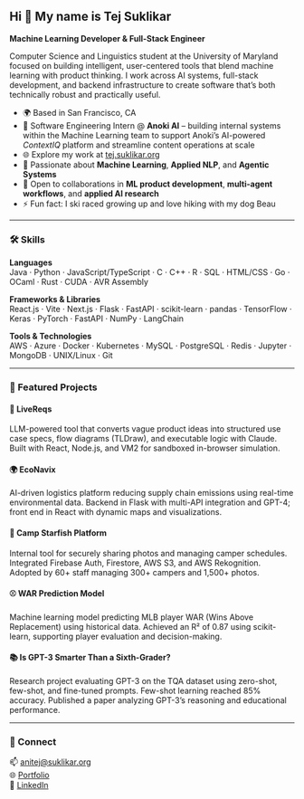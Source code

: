 ## Hi 👋 My name is Tej Suklikar  
**Machine Learning Developer & Full-Stack Engineer**

Computer Science and Linguistics student at the University of Maryland focused on building intelligent, user-centered tools that blend machine learning with product thinking. I work across AI systems, full-stack development, and backend infrastructure to create software that’s both technically robust and practically useful.

- 🌍 Based in San Francisco, CA  
- 🏢 Software Engineering Intern @ **Anoki AI** – building internal systems within the Machine Learning team to support Anoki’s AI-powered *ContextIQ* platform and streamline content operations at scale  
- 🌐 Explore my work at [tej.suklikar.org](https://tej.suklikar.org)  
- 🤖 Passionate about **Machine Learning**, **Applied NLP**, and **Agentic Systems**  
- 🤝 Open to collaborations in **ML product development**, **multi-agent workflows**, and **applied AI research**  
- ⚡ Fun fact: I ski raced growing up and love hiking with my dog Beau  

---

### 🛠️ Skills  

**Languages**  
Java · Python · JavaScript/TypeScript · C · C++ · R · SQL · HTML/CSS · Go · OCaml · Rust · CUDA · AVR Assembly 

**Frameworks & Libraries**  
React.js · Vite · Next.js · Flask · FastAPI · scikit-learn · pandas · TensorFlow · Keras · PyTorch · FastAPI · NumPy · LangChain  

**Tools & Technologies**  
AWS · Azure · Docker · Kubernetes · MySQL · PostgreSQL · Redis · Jupyter · MongoDB · UNIX/Linux · Git  

---

### 🚀 Featured Projects  

#### 🧠 LiveReqs  
LLM-powered tool that converts vague product ideas into structured use case specs, flow diagrams (TLDraw), and executable logic with Claude. Built with React, Node.js, and VM2 for sandboxed in-browser simulation.

#### 🌍 EcoNavix  
AI-driven logistics platform reducing supply chain emissions using real-time environmental data. Backend in Flask with multi-API integration and GPT-4; front end in React with dynamic maps and visualizations.

#### 📸 Camp Starfish Platform  
Internal tool for securely sharing photos and managing camper schedules. Integrated Firebase Auth, Firestore, AWS S3, and AWS Rekognition. Adopted by 60+ staff managing 300+ campers and 1,500+ photos.

#### ⚾ WAR Prediction Model  
Machine learning model predicting MLB player WAR (Wins Above Replacement) using historical data. Achieved an R² of 0.87 using scikit-learn, supporting player evaluation and decision-making.

#### 📚 Is GPT-3 Smarter Than a Sixth-Grader?  
Research project evaluating GPT-3 on the TQA dataset using zero-shot, few-shot, and fine-tuned prompts. Few-shot learning reached 85% accuracy. Published a paper analyzing GPT-3’s reasoning and educational performance.

---

### 🔗 Connect  

📫 [anitej@suklikar.org](mailto:anitej@suklikar.org)  
🌐 [Portfolio](https://tej.suklikar.org)  
💼 [LinkedIn](https://www.linkedin.com/in/tej-suklikar/)  

